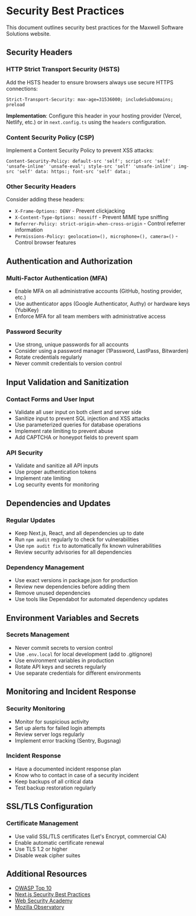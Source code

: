 # Security Best Practices

This document outlines security best practices for the Maxwell Software Solutions website.

## Security Headers

### HTTP Strict Transport Security (HSTS)
Add the HSTS header to ensure browsers always use secure HTTPS connections:

```
Strict-Transport-Security: max-age=31536000; includeSubDomains; preload
```

**Implementation**: Configure this header in your hosting provider (Vercel, Netlify, etc.) or in `next.config.ts` using the `headers` configuration.

### Content Security Policy (CSP)
Implement a Content Security Policy to prevent XSS attacks:

```
Content-Security-Policy: default-src 'self'; script-src 'self' 'unsafe-inline' 'unsafe-eval'; style-src 'self' 'unsafe-inline'; img-src 'self' data: https:; font-src 'self' data:;
```

### Other Security Headers
Consider adding these headers:
- `X-Frame-Options: DENY` - Prevent clickjacking
- `X-Content-Type-Options: nosniff` - Prevent MIME type sniffing
- `Referrer-Policy: strict-origin-when-cross-origin` - Control referrer information
- `Permissions-Policy: geolocation=(), microphone=(), camera=()` - Control browser features

## Authentication and Authorization

### Multi-Factor Authentication (MFA)
- Enable MFA on all administrative accounts (GitHub, hosting provider, etc.)
- Use authenticator apps (Google Authenticator, Authy) or hardware keys (YubiKey)
- Enforce MFA for all team members with administrative access

### Password Security
- Use strong, unique passwords for all accounts
- Consider using a password manager (1Password, LastPass, Bitwarden)
- Rotate credentials regularly
- Never commit credentials to version control

## Input Validation and Sanitization

### Contact Forms and User Input
- Validate all user input on both client and server side
- Sanitize input to prevent SQL injection and XSS attacks
- Use parameterized queries for database operations
- Implement rate limiting to prevent abuse
- Add CAPTCHA or honeypot fields to prevent spam

### API Security
- Validate and sanitize all API inputs
- Use proper authentication tokens
- Implement rate limiting
- Log security events for monitoring

## Dependencies and Updates

### Regular Updates
- Keep Next.js, React, and all dependencies up to date
- Run `npm audit` regularly to check for vulnerabilities
- Use `npm audit fix` to automatically fix known vulnerabilities
- Review security advisories for all dependencies

### Dependency Management
- Use exact versions in package.json for production
- Review new dependencies before adding them
- Remove unused dependencies
- Use tools like Dependabot for automated dependency updates

## Environment Variables and Secrets

### Secrets Management
- Never commit secrets to version control
- Use `.env.local` for local development (add to .gitignore)
- Use environment variables in production
- Rotate API keys and secrets regularly
- Use separate credentials for different environments

## Monitoring and Incident Response

### Security Monitoring
- Monitor for suspicious activity
- Set up alerts for failed login attempts
- Review server logs regularly
- Implement error tracking (Sentry, Bugsnag)

### Incident Response
- Have a documented incident response plan
- Know who to contact in case of a security incident
- Keep backups of all critical data
- Test backup restoration regularly

## SSL/TLS Configuration

### Certificate Management
- Use valid SSL/TLS certificates (Let's Encrypt, commercial CA)
- Enable automatic certificate renewal
- Use TLS 1.2 or higher
- Disable weak cipher suites

## Additional Resources

- [OWASP Top 10](https://owasp.org/www-project-top-ten/)
- [Next.js Security Best Practices](https://nextjs.org/docs/app/building-your-application/configuring/security)
- [Web Security Academy](https://portswigger.net/web-security)
- [Mozilla Observatory](https://observatory.mozilla.org/)
